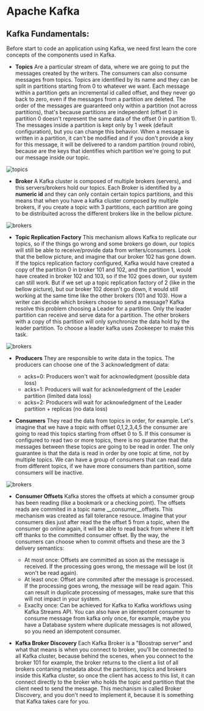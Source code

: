 # **Apache Kafka**

## **Kafka Fundamentals:**
Before start to code an application using Kafka, we need first learn the core concepts of the components used in Kafka. 

- **Topics** Are a particular stream of data, where we are going to put the messages created by the writers. The consumers can also consume messages from topics. Topics are identified by its name and they can be split in partitions starting from 0 to whatever we want. Each message within a partition gets an incremental id called offset, and they never go back to zero, even if the messages from a partition are deleted. The order of the messages are guaranteed only within a partition (not across partitions), that's because partitions are independent (offset 0 in partition 0 doesn't represent the same data of the offset 0 in partition 1). The messages inside a partition is kept only by 1 week (default configuration), but you can change this behavior. When a message is written in a partition, it can't be modified and if you don't provide a key for this message, it will be delivered to a random partition (round robin), because are the keys that identifies which partition we're going to put our message inside our topic.

![topics](https://github.com/systane/courses/blob/master/kafka/img/topics.png)

- **Broker** A Kafka cluster is composed of multiple brokers (servers), and this servers/brokers hold our topics. Each Broker is identified by a **numeric id** and they can only contain certain topics partitions, and this means that when you have a kafka cluster composed by multiple brokers, if you create a topic with 3 partitions, each partition are going to be distribuited across the different brokers like in the bellow picture.

![brokers](https://github.com/systane/courses/blob/master/kafka/img/brokers.png)


- **Topic Replication Factory**  This mechanism allows Kafka to replicate our topics, so if the things go wrong and some brokers go down, our topics will still be able to receive/provide data from writers/consumers. Look that the bellow picture, and imagine that our broker 102 has gone down. If the topics replication factory configured, Kafka would have created a copy of the partition 0 in broker 101 and 102, and the partition 1, would have created in broker 102 and 103, so if the 102 goes down, our system can still work. But if we set up a topic replication factory of 2 (like in the bellow picture), but our broker 102 doesn't go down, it would still working at the same time like the other brokers (101 and 103). How a writer can decide which brokers choose to send a message? Kafka resolve this problem choosing a Leader for a partition. Only the leader partition can receive and serve data for a partition. The other brokers with a copy of this partition will only synchronize the data hold by the leader partition. To choose a leader kafka uses Zookeeper to make this task.

![brokers](https://github.com/systane/courses/blob/master/kafka/img/topics_replication_factory.png)


- **Producers** They are responsible to write data in the topics. The producers can choose one of the 3 acknowledgment of data:
    - acks=0: Producers won't wait for acknowledgment (possible data loss)
    - acks=1: Producers will wait for acknowledgment of the Leader partition (limited data loss)
    - acks=2: Producers will wait for acknowledgment of the Leader partition + replicas (no data loss)

- **Consumers** They read the data from topics in order, for example. Let's imagine that we have a topic with offset 0,1,2,3,4,5 the consumer are going to read this topics starting from offset 0 to 5. If this consumer is configured to read two or more topics, there is no guarantee that the messages between these topics are going to be read in order. The only guarantee is that the data is read in order by one topic at time, not by multiple topics. We can have a group of consumers that can read data from different topics, if we have more consumers than partition, some consumers will be inactive.

![brokers](https://github.com/systane/courses/blob/master/kafka/img/consumers_group.png)


- **Consumer Offsets** Kafka stores the offsets at which a consumer group has been reading (like a bookmark or a checking point). The offsets reads are commited in a topic name __consumer__offsets. This mechanism was created as fall tolerance resouce. Imagine that your consumers dies just after read the the offset 5 from a topic, when the consumer go online again, it will be able to read back from where it left off thanks to the committed consumer offset. By the way, the consumers can choose when to commit offsets and these are the 3 delivery semantics:
    - At most once: Offsets are committed as soon as the message is received. If the processing goes wrong, the message will be lost (it won't be read again).
    - At least once: Offset are commited after the message is processed. If the processing goes wrong, the message will be read again. This can result in duplicate processing of messages, make sure that this will not  impact in your system.
    - Exaclty once: Can be achieved for Kafka to Kafka workflows using Kafka Streams API. You can also have an idempotent consumer to consume message from kafka only once, for example, maybe you have a Database system where duplicate messages is not allowed, so you need an idempotent consumer.


- **Kafka Broker Discovery** Each Kafka Broker is a "Boostrap server" and what that means is when you connect to broker, you'll be connected to all Kafka cluster, because behind the scenes, when you connect to the broker 101 for example, the broker returns to the client a list of all brokers contaning metadata about the partitions, topics and brokers inside this Kafka cluster, so once the client has access to this list, it can connect directly to the broker who holds the topic and partition that the client need to send the message. This mechanism is called Broker Discovery, and you don't need to implement it, because it is something that Kafka takes care for you.
